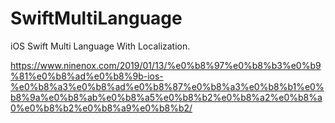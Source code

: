 # SwiftMultiLanguage
iOS Swift Multi Language With Localization.

https://www.ninenox.com/2019/01/13/%e0%b8%97%e0%b8%b3%e0%b9%81%e0%b8%ad%e0%b8%9b-ios-%e0%b8%a3%e0%b8%ad%e0%b8%87%e0%b8%a3%e0%b8%b1%e0%b8%9a%e0%b8%ab%e0%b8%a5%e0%b8%b2%e0%b8%a2%e0%b8%a0%e0%b8%b2%e0%b8%a9%e0%b8%b2/
